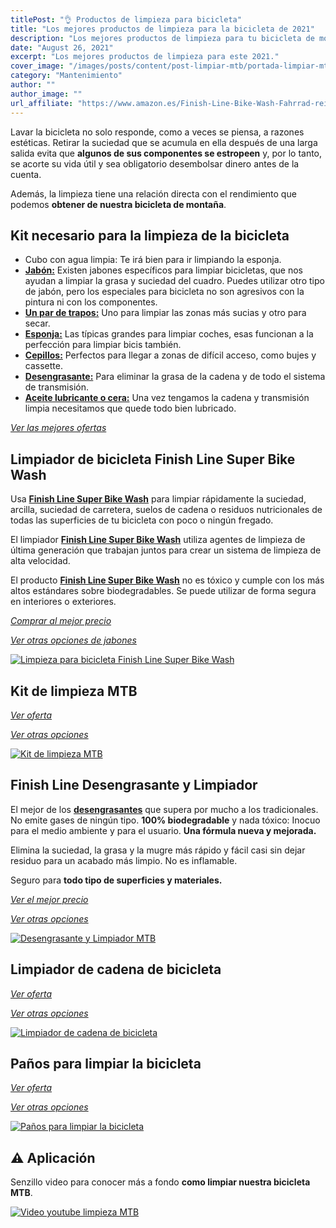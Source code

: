 ```yaml
---
titlePost: "👌 Productos de limpieza para bicicleta"
title: "Los mejores productos de limpieza para la bicicleta de 2021"
description: "Los mejores productos de limpieza para tu bicicleta de montaña. En este artículo encontrarás las mejores ofertas. ¡Entra y cómpralos al mejor precio!"
date: "August 26, 2021"
excerpt: "Los mejores productos de limpieza para este 2021."
cover_image: "/images/posts/content/post-limpiar-mtb/portada-limpiar-mtb.jpg"
category: "Mantenimiento"
author: ""
author_image: ""
url_affiliate: "https://www.amazon.es/Finish-Line-Bike-Wash-Fahrrad-reiniger/dp/B001GCER7S?__mk_es_ES=%C3%85M%C3%85%C5%BD%C3%95%C3%91&crid=1MCMH0X3042G3&dchild=1&keywords=jabon+bicicleta&qid=1631295354&s=sports&sprefix=jabon+%2Csporting%2C224&sr=1-10&linkCode=ll1&tag=devser-21&linkId=99bc463137fc3bd4456b6f6169388810&language=es_ES&ref_=as_li_ss_tl"
---
```


Lavar la bicicleta no solo responde, como a veces se piensa, a razones estéticas. Retirar la suciedad que se acumula en ella después de una larga salida evita que **algunos de sus componentes se estropeen** y, por lo tanto, se acorte su vida útil y sea obligatorio desembolsar dinero antes de la cuenta.

Además, la limpieza tiene una relación directa con el rendimiento que podemos **obtener de nuestra bicicleta de montaña**.

## Kit necesario para la limpieza de la bicicleta

- Cubo con agua limpia: Te irá bien para ir limpiando la esponja.
- [**Jabón:**](https://www.amazon.es/Finish-Line-Bike-Wash-Fahrrad-reiniger/dp/B001GCER7S?__mk_es_ES=%C3%85M%C3%85%C5%BD%C3%95%C3%91&crid=1MCMH0X3042G3&dchild=1&keywords=jabon+bicicleta&qid=1631295354&s=sports&sprefix=jabon+%2Csporting%2C224&sr=1-10&linkCode=ll1&tag=devser-21&linkId=99bc463137fc3bd4456b6f6169388810&language=es_ES&ref_=as_li_ss_tl) Existen jabones específicos para limpiar bicicletas, que nos ayudan a limpiar la grasa y suciedad del cuadro. Puedes utilizar otro tipo de jabón, pero los especiales para bicicleta no son agresivos con la pintura ni con los componentes.
- [**Un par de trapos:**](https://www.amazon.es/s?k=Bayetas&__mk_es_ES=%C3%85M%C3%85%C5%BD%C3%95%C3%91&linkCode=ll2&tag=devser-21&linkId=1e6c5f652b2379322ee3c0a1d3a2fd2c&language=es_ES&ref_=as_li_ss_tl) Uno para limpiar las zonas más sucias y otro para secar.
- [**Esponja:**](https://www.amazon.es/s?k=esponja+coche&__mk_es_ES=%C3%85M%C3%85%C5%BD%C3%95%C3%91&linkCode=ll2&tag=devser-21&linkId=348f236759f85e7cc365952b40ff4fed&language=es_ES&ref_=as_li_ss_tl) Las típicas grandes para limpiar coches, esas funcionan a la perfección para limpiar bicis también.
- [**Cepillos:**](https://www.amazon.es/limpieza-bicicleta-Herramientas-Bicicleta-Profesional/dp/B095P6MF89?__mk_es_ES=%C3%85M%C3%85%C5%BD%C3%95%C3%91&crid=3UJTHNJEQU9LP&dchild=1&keywords=kit+limpieza+bicicleta&qid=1631460911&sprefix=kit+limpieza+%2Caps%2C205&sr=8-10&linkCode=ll1&tag=devser-21&linkId=0c136aad2b92346aab01fcc8fda2109b&language=es_ES&ref_=as_li_ss_tl) Perfectos para llegar a zonas de difícil acceso, como bujes y cassette.
- [**Desengrasante:**](https://www.amazon.es/Finish-Line-Desengrasante-Limpiador-Hombre/dp/B00WL0K818?__mk_es_ES=%C3%85M%C3%85%C5%BD%C3%95%C3%91&crid=1ZI02S4ASKL4K&dchild=1&keywords=finish%2Bline%2Bdesengrasante&qid=1631293613&s=sports&sprefix=finish%2Bline%2Bdes%2Csporting%2C216&sr=1-2&th=1&linkCode=ll1&tag=devser-21&linkId=e47dadf7fd14f92ebc17198ec1324bb4&language=es_ES&ref_=as_li_ss_tl) Para eliminar la grasa de la cadena y de todo el sistema de transmisión.
- [**Aceite lubricante o cera:**](https://www.amazon.es/SQUIRT-LUBRICANTE-CADENA-LARGA-DURACI%C3%93N/dp/B00ANNR15G?__mk_es_ES=%C3%85M%C3%85%C5%BD%C3%95%C3%91&dchild=1&keywords=lubricante+mtb&qid=1631293573&sr=8-5&linkCode=ll1&tag=devser-21&linkId=cb8e76eac50d01c124d15119873e6c7d&language=es_ES&ref_=as_li_ss_tl) Una vez tengamos la cadena y transmisión limpia necesitamos que quede todo bien lubricado.

*[Ver las mejores ofertas](https://www.amazon.es/s?k=limpiar+bicicleta&i=sporting&__mk_es_ES=%C3%85M%C3%85%C5%BD%C3%95%C3%91&linkCode=ll2&tag=devser-21&linkId=3742163acdd4bacd363c101aa167ba0c&language=es_ES&ref_=as_li_ss_tl)*

## Limpiador de bicicleta Finish Line Super Bike Wash 

Usa [**Finish Line Super Bike Wash**](https://www.amazon.es/Finish-Line-Bike-Wash-Fahrrad-reiniger/dp/B001GCER7S?__mk_es_ES=%C3%85M%C3%85%C5%BD%C3%95%C3%91&crid=1MCMH0X3042G3&dchild=1&keywords=jabon+bicicleta&qid=1631295354&s=sports&sprefix=jabon+%2Csporting%2C224&sr=1-10&linkCode=ll1&tag=devser-21&linkId=99bc463137fc3bd4456b6f6169388810&language=es_ES&ref_=as_li_ss_tl) para limpiar rápidamente la suciedad, arcilla, suciedad de carretera, suelos de cadena o residuos nutricionales de todas las superficies de tu bicicleta con poco o ningún fregado. 

El limpiador [**Finish Line Super Bike Wash**](https://www.amazon.es/Finish-Line-Bike-Wash-Fahrrad-reiniger/dp/B001GCER7S?__mk_es_ES=%C3%85M%C3%85%C5%BD%C3%95%C3%91&crid=1MCMH0X3042G3&dchild=1&keywords=jabon+bicicleta&qid=1631295354&s=sports&sprefix=jabon+%2Csporting%2C224&sr=1-10&linkCode=ll1&tag=devser-21&linkId=99bc463137fc3bd4456b6f6169388810&language=es_ES&ref_=as_li_ss_tl) utiliza agentes de limpieza de última generación que trabajan juntos para crear un sistema de limpieza de alta velocidad. 

El producto [**Finish Line Super Bike Wash**](https://www.amazon.es/Finish-Line-Bike-Wash-Fahrrad-reiniger/dp/B001GCER7S?__mk_es_ES=%C3%85M%C3%85%C5%BD%C3%95%C3%91&crid=1MCMH0X3042G3&dchild=1&keywords=jabon+bicicleta&qid=1631295354&s=sports&sprefix=jabon+%2Csporting%2C224&sr=1-10&linkCode=ll1&tag=devser-21&linkId=99bc463137fc3bd4456b6f6169388810&language=es_ES&ref_=as_li_ss_tl) no es tóxico y cumple con los más altos estándares sobre biodegradables. Se puede utilizar de forma segura en interiores o exteriores. 

*[Comprar al mejor precio](https://www.amazon.es/Finish-Line-Bike-Wash-Fahrrad-reiniger/dp/B001GCER7S?__mk_es_ES=%C3%85M%C3%85%C5%BD%C3%95%C3%91&crid=1MCMH0X3042G3&dchild=1&keywords=jabon%2Bbicicleta&qid=1631295354&s=sports&sprefix=jabon%2B%2Csporting%2C224&sr=1-10&th=1&linkCode=ll1&tag=devser-21&linkId=1a5193ee13f02ccfe8f74ea7bd8f7c91&language=es_ES&ref_=as_li_ss_tl)*

*[Ver otras opciones de jabones](https://www.amazon.es/s?k=jabon+bicicleta&i=sporting&__mk_es_ES=%C3%85M%C3%85%C5%BD%C3%95%C3%91&crid=1MCMH0X3042G3&sprefix=jabon+%2Csporting%2C224&linkCode=ll2&tag=devser-21&linkId=f297d173f9547b06ed7341cea199c88d&language=es_ES&ref_=as_li_ss_tl)*

[![Limpieza para bicicleta Finish Line Super Bike Wash](/images/posts/content/post-limpiar-mtb/jabon-mtb.jpg)](https://www.amazon.es/Finish-Line-Bike-Wash-Fahrrad-reiniger/dp/B001GCER7S?__mk_es_ES=%C3%85M%C3%85%C5%BD%C3%95%C3%91&crid=1MCMH0X3042G3&dchild=1&keywords=jabon%2Bbicicleta&qid=1631295354&s=sports&sprefix=jabon%2B%2Csporting%2C224&sr=1-10&th=1&linkCode=ll1&tag=devser-21&linkId=1a5193ee13f02ccfe8f74ea7bd8f7c91&language=es_ES&ref_=as_li_ss_tl "Limpieza para bicicleta Finish Line Super Bike Wash")

## Kit de limpieza MTB

*[Ver oferta](https://www.amazon.es/limpieza-bicicleta-Herramientas-Bicicleta-Profesional/dp/B095P6MF89?__mk_es_ES=%C3%85M%C3%85%C5%BD%C3%95%C3%91&crid=3UJTHNJEQU9LP&dchild=1&keywords=kit+limpieza+bicicleta&qid=1631460911&sprefix=kit+limpieza+%2Caps%2C205&sr=8-10&linkCode=ll1&tag=devser-21&linkId=0c136aad2b92346aab01fcc8fda2109b&language=es_ES&ref_=as_li_ss_tl)*

*[Ver otras opciones](https://www.amazon.es/s?k=kit+limpieza+bicicleta&__mk_es_ES=%C3%85M%C3%85%C5%BD%C3%95%C3%91&crid=3UJTHNJEQU9LP&sprefix=kit+limpieza+%2Caps%2C205&linkCode=ll2&tag=devser-21&linkId=2eb827b1f215fe9b1be780cdae5fbd28&language=es_ES&ref_=as_li_ss_tl)*

[![Kit de limpieza MTB](/images/posts/content/post-limpiar-mtb/kit-limpieza-mtb.jpg)](https://www.amazon.es/limpieza-bicicleta-Herramientas-Bicicleta-Profesional/dp/B095P6MF89?__mk_es_ES=%C3%85M%C3%85%C5%BD%C3%95%C3%91&crid=3UJTHNJEQU9LP&dchild=1&keywords=kit+limpieza+bicicleta&qid=1631460911&sprefix=kit+limpieza+%2Caps%2C205&sr=8-10&linkCode=ll1&tag=devser-21&linkId=0c136aad2b92346aab01fcc8fda2109b&language=es_ES&ref_=as_li_ss_tl "Kit de limpieza MTB")

## Finish Line Desengrasante y Limpiador

El mejor de los [**desengrasantes**](https://www.amazon.es/Finish-Line-Desengrasante-Limpiador-Hombre/dp/B00WL0K818?__mk_es_ES=%C3%85M%C3%85%C5%BD%C3%95%C3%91&crid=1ZI02S4ASKL4K&dchild=1&keywords=finish%2Bline%2Bdesengrasante&qid=1631293613&s=sports&sprefix=finish%2Bline%2Bdes%2Csporting%2C216&sr=1-2&th=1&linkCode=ll1&tag=devser-21&linkId=e47dadf7fd14f92ebc17198ec1324bb4&language=es_ES&ref_=as_li_ss_tl) que supera por mucho a los tradicionales. No emite gases de ningún tipo. **100% biodegradable** y nada tóxico: Inocuo para el medio ambiente y para el usuario. **Una fórmula nueva y mejorada.** 

Elimina la suciedad, la grasa y la mugre más rápido y fácil casi sin dejar residuo para un acabado más limpio. No es inflamable. 

Seguro para **todo tipo de superficies y materiales.**

*[Ver el mejor precio](https://www.amazon.es/Finish-Line-Desengrasante-Limpiador-Hombre/dp/B00WL0K818?__mk_es_ES=%C3%85M%C3%85%C5%BD%C3%95%C3%91&crid=1ZI02S4ASKL4K&dchild=1&keywords=finish%2Bline%2Bdesengrasante&qid=1631293613&s=sports&sprefix=finish%2Bline%2Bdes%2Csporting%2C216&sr=1-2&th=1&linkCode=ll1&tag=devser-21&linkId=e47dadf7fd14f92ebc17198ec1324bb4&language=es_ES&ref_=as_li_ss_tl)*

*[Ver otras opciones](https://www.amazon.es/s?k=Desengrasante+mtb&i=sporting&__mk_es_ES=%C3%85M%C3%85%C5%BD%C3%95%C3%91&linkCode=ll2&tag=devser-21&linkId=4fb1e0950c3b957f1e1bed168fdadfbf&language=es_ES&ref_=as_li_ss_tl)*

[![Desengrasante y Limpiador MTB](/images/posts/content/post-limpiar-mtb/desengrasante-cadena-mtb.jpg)](https://www.amazon.es/Finish-Line-Desengrasante-Limpiador-Hombre/dp/B00WL0K818?__mk_es_ES=%C3%85M%C3%85%C5%BD%C3%95%C3%91&crid=1ZI02S4ASKL4K&dchild=1&keywords=finish%2Bline%2Bdesengrasante&qid=1631293613&s=sports&sprefix=finish%2Bline%2Bdes%2Csporting%2C216&sr=1-2&th=1&linkCode=ll1&tag=devser-21&linkId=e47dadf7fd14f92ebc17198ec1324bb4&language=es_ES&ref_=as_li_ss_tl "Desengrasante y Limpiador MTB")

## Limpiador de cadena de bicicleta

*[Ver oferta](https://www.amazon.es/JTENG-bicicleta-Herramienta-Maintenance-bicicletas/dp/B087RM7FFW?__mk_es_ES=%C3%85M%C3%85%C5%BD%C3%95%C3%91&crid=14S8FJDACO2VU&dchild=1&keywords=limpiador+cadena+bicicleta&qid=1631895593&s=sports&sprefix=limpiador+c%2Csporting%2C199&sr=1-11&linkCode=ll1&tag=devser-21&linkId=8897c644587b06888e2c4eb5f9517c3c&language=es_ES&ref_=as_li_ss_tl)*

*[Ver otras opciones](https://www.amazon.es/s?k=limpiador+cadena+bicicleta&i=sporting&__mk_es_ES=%C3%85M%C3%85%C5%BD%C3%95%C3%91&crid=14S8FJDACO2VU&sprefix=limpiador+c%2Csporting%2C199&linkCode=ll2&tag=devser-21&linkId=191b3d0f8cf055b1cc1eafe7093c53f9&language=es_ES&ref_=as_li_ss_tl)*

[![Limpiador de cadena de bicicleta](/images/posts/content/post-limpiar-mtb/limpiador-cadena-mtb.jpg)](https://www.amazon.es/JTENG-bicicleta-Herramienta-Maintenance-bicicletas/dp/B087RM7FFW?__mk_es_ES=%C3%85M%C3%85%C5%BD%C3%95%C3%91&crid=14S8FJDACO2VU&dchild=1&keywords=limpiador+cadena+bicicleta&qid=1631895593&s=sports&sprefix=limpiador+c%2Csporting%2C199&sr=1-11&linkCode=ll1&tag=devser-21&linkId=8897c644587b06888e2c4eb5f9517c3c&language=es_ES&ref_=as_li_ss_tl "Limpiador de cadena de bicicleta")

## Paños para limpiar la bicicleta

*[Ver oferta](https://www.amazon.es/AmazonBasics-Bayeta-limpieza-microfibra-unidades/dp/B013R7Y1SE?__mk_es_ES=%C3%85M%C3%85%C5%BD%C3%95%C3%91&dchild=1&keywords=pa%C3%B1os&qid=1635703106&sr=8-7&linkCode=ll1&tag=devser-21&linkId=e8faf72947645d50f5eb469f6536e185&language=es_ES&ref_=as_li_ss_tl)*

*[Ver otras opciones](https://www.amazon.es/s?k=pa%C3%B1os&__mk_es_ES=%C3%85M%C3%85%C5%BD%C3%95%C3%91&linkCode=ll2&tag=devser-21&linkId=62e56edf3d11c444bcd4fbe89546f578&language=es_ES&ref_=as_li_ss_tl)*

[![Paños para limpiar la bicicleta](/images/posts/content/post-limpiar-mtb/panos.jpg)](https://www.amazon.es/AmazonBasics-Bayeta-limpieza-microfibra-unidades/dp/B013R7Y1SE?__mk_es_ES=%C3%85M%C3%85%C5%BD%C3%95%C3%91&dchild=1&keywords=pa%C3%B1os&qid=1635703106&sr=8-7&linkCode=ll1&tag=devser-21&linkId=e8faf72947645d50f5eb469f6536e185&language=es_ES&ref_=as_li_ss_tl "Paños para limpiar la bicicleta")

## ⚠️ Aplicación

Senzillo video para conocer más a fondo **como limpiar nuestra bicicleta MTB**.

[![Video youtube limpieza MTB](/images/posts/content/post-limpiar-mtb/limpieza-mtb.jpg)](https://www.youtube.com/watch?v=m9YuEBMY-J0 "Video youtube limpieza MTB")




